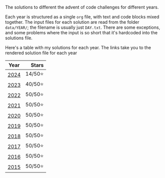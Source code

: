 The solutions to different the advent of code challenges for different years.

Each year is structured as a single `org` file, with text and code blocks mixed together. The input files for each solution are read from the folder `data/YEAR/`; the filename is usually just `DAY.txt`. There are some exceptions, and some problems where the input is so short that it's hardcoded into the solutions file.

Here's a table with my solutions for each year. The links take you to the rendered solution file for each year

| Year                                                       |   Stars |
|:----------------------------------------------------------:|--------:|
| [2024](https://cutonbuminband.github.io/AOC/qmd/2024.html) | 14/50⭐ |
| [2023](https://cutonbuminband.github.io/AOC/qmd/2023.html) | 40/50⭐ |
| [2022](https://cutonbuminband.github.io/AOC/qmd/2022.html) | 50/50⭐ |
| [2021](https://cutonbuminband.github.io/AOC/qmd/2021.html) | 50/50⭐ |
| [2020](https://cutonbuminband.github.io/AOC/qmd/2020.html) | 50/50⭐ |
| [2019](https://cutonbuminband.github.io/AOC/qmd/2019.html) | 50/50⭐ |
| [2018](https://cutonbuminband.github.io/AOC/qmd/2018.html) | 50/50⭐ |
| [2017](https://cutonbuminband.github.io/AOC/qmd/2017.html) | 50/50⭐ |
| [2016](https://cutonbuminband.github.io/AOC/qmd/2016.html) | 50/50⭐ |
| [2015](https://cutonbuminband.github.io/AOC/qmd/2015.html) | 50/50⭐ |
